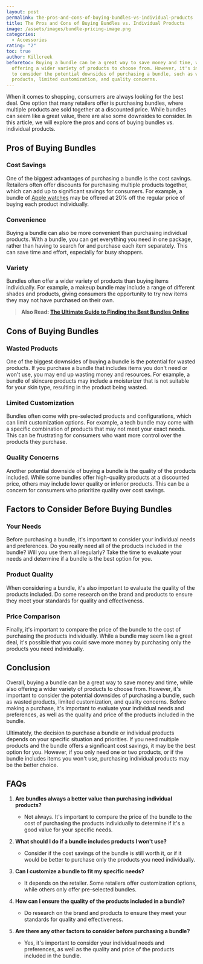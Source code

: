 ```yaml
---
layout: post
permalink: the-pros-and-cons-of-buying-bundles-vs-individual-products
title: The Pros and Cons of Buying Bundles vs. Individual Products
image: /assets/images/bundle-pricing-image.png
categories:
  - Accessories
rating: "2"
toc: true
author: Killcreek
beforetoc: Buying a bundle can be a great way to save money and time, while also
  offering a wider variety of products to choose from. However, it's important
  to consider the potential downsides of purchasing a bundle, such as wasted
  products, limited customization, and quality concerns.
---
```

When it comes to shopping, consumers are always looking for the best deal. One option that many retailers offer is purchasing bundles, where multiple products are sold together at a discounted price. While bundles can seem like a great value, there are also some downsides to consider. In this article, we will explore the pros and cons of buying bundles vs. individual products.

## Pros of Buying Bundles



### Cost Savings

One of the biggest advantages of purchasing a bundle is the cost savings. Retailers often offer discounts for purchasing multiple products together, which can add up to significant savings for consumers. For example, a bundle of [Apple watches](https://bundledeals.xyz/apple-watch-deals-the-best-deals-for-apple-watch-lovers/) may be offered at 20% off the regular price of buying each product individually.



### Convenience

Buying a bundle can also be more convenient than purchasing individual products. With a bundle, you can get everything you need in one package, rather than having to search for and purchase each item separately. This can save time and effort, especially for busy shoppers.



### Variety

Bundles often offer a wider variety of products than buying items individually. For example, a makeup bundle may include a range of different shades and products, giving consumers the opportunity to try new items they may not have purchased on their own.





> **A﻿lso Read: [The Ultimate Guide to Finding the Best Bundles Online](https://bundledeals.xyz/the-ultimate-guide-to-finding-the-best-bundles-online)**



## Cons of Buying Bundles



### Wasted Products

One of the biggest downsides of buying a bundle is the potential for wasted products. If you purchase a bundle that includes items you don't need or won't use, you may end up wasting money and resources. For example, a bundle of skincare products may include a moisturizer that is not suitable for your skin type, resulting in the product being wasted.



### Limited Customization

Bundles often come with pre-selected products and configurations, which can limit customization options. For example, a tech bundle may come with a specific combination of products that may not meet your exact needs. This can be frustrating for consumers who want more control over the products they purchase.



### Quality Concerns

Another potential downside of buying a bundle is the quality of the products included. While some bundles offer high-quality products at a discounted price, others may include lower quality or inferior products. This can be a concern for consumers who prioritize quality over cost savings.



## Factors to Consider Before Buying Bundles



### Your Needs

Before purchasing a bundle, it's important to consider your individual needs and preferences. Do you really need all of the products included in the bundle? Will you use them all regularly? Take the time to evaluate your needs and determine if a bundle is the best option for you.



### Product Quality

When considering a bundle, it's also important to evaluate the quality of the products included. Do some research on the brand and products to ensure they meet your standards for quality and effectiveness.

### Price Comparison

Finally, it's important to compare the price of the bundle to the cost of purchasing the products individually. While a bundle may seem like a great deal, it's possible that you could save more money by purchasing only the products you need individually.



## Conclusion

Overall, buying a bundle can be a great way to save money and time, while also offering a wider variety of products to choose from. However, it's important to consider the potential downsides of purchasing a bundle, such as wasted products, limited customization, and quality concerns. Before making a purchase, it's important to evaluate your individual needs and preferences, as well as the quality and price of the products included in the bundle.

Ultimately, the decision to purchase a bundle or individual products depends on your specific situation and priorities. If you need multiple products and the bundle offers a significant cost savings, it may be the best option for you. However, if you only need one or two products, or if the bundle includes items you won't use, purchasing individual products may be the better choice.



## FAQs

1. **Are bundles always a better value than purchasing individual products?**

   * Not always. It's important to compare the price of the bundle to the cost of purchasing the products individually to determine if it's a good value for your specific needs.
2. **What should I do if a bundle includes products I won't use?**

   * Consider if the cost savings of the bundle is still worth it, or if it would be better to purchase only the products you need individually.
3. **Can I customize a bundle to fit my specific needs?**

   * It depends on the retailer. Some retailers offer customization options, while others only offer pre-selected bundles.
4. **How can I ensure the quality of the products included in a bundle?**

   * Do research on the brand and products to ensure they meet your standards for quality and effectiveness.
5. **Are there any other factors to consider before purchasing a bundle?**

   * Yes, it's important to consider your individual needs and preferences, as well as the quality and price of the products included in the bundle.